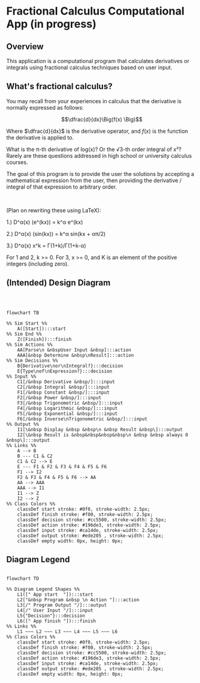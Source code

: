 # Fractional Calculus Computational App (in progress)

## Overview

This application is a computational program that calculates derivatives or integrals using fractional
calculus techniques based on user input.  


## What's fractional calculus?

You may recall from your experiences in calculus that the derivative is normally expressed as follows:

$$\dfrac{d}{dx}\Big(f(x) \Big)$$

Where $\dfrac{d}{dx}$ is the derivative operator, 
and $f(x)$ is the function the derivative is applied to.  



What is the π-th derivative of log(x)? Or the √3-th order integral of x²? Rarely are these questions addressed in
high school or university calculus courses.

The goal of this program is to provide the user the solutions by accepting a mathematical
expression from the user, then providing the derivative / integral of that expression to arbitrary order.

<br>





(Plan on rewriting these using LaTeX):

1.) D^α(x) (e^(kx)) = k^α e^(kx)

2.) D^α(x) (sin(kx)) = k^α sin(kx + απ/2)

3.) D^α(x) x^k = Γ(1+k)/Γ(1+k-α)

For 1 and 2, k >= 0.
For 3, x >= 0, and K is an element of the positive integers (including zero).

## (Intended) Design Diagram 

```mermaid



flowchart TB

%% Sim Start %%
    A([Start]):::start
%% Sim End %% 
    Z([Finish]):::finish
%% Sim Actions %%
    AA[Parse\n &nbspUser Input &nbsp]:::action
    AAA[&nbsp Determine &nbsp\nResult]:::action
%% Sim Decisions %%
    B{Derivative\nor\nIntegral?}:::decision
    E{Type\nof\nExpression?}:::decision
%% Input %%
    C1[/&nbsp Derivative &nbsp/]:::input
    C2[/&nbsp Integral &nbsp/]:::input
    F1[/&nbsp Constant &nbsp/]:::input
    F2[/&nbsp Power &nbsp/]:::input
    F3[/&nbsp Trigonometric &nbsp/]:::input
    F4[/&nbsp Logarithmic &nbsp/]:::input
    F5[/&nbsp Exponential &nbsp/]:::input
    F6[/&nbsp Inverse\nTrigonometric &nbsp/]:::input
%% Output %%
    I1[\&nbsp Display &nbsp &nbsp\n &nbsp Result &nbsp\]:::output
    I2[\&nbsp Result is &nbsp&nbsp&nbsp&nbsp\n &nbsp &nbsp always 0 &nbsp\]:::output
%% Links %%
    A --> B
    B --- C1 & C2
    C1 & C2 --> E
    E --- F1 & F2 & F3 & F4 & F5 & F6
    F1 --> I2
    F2 & F3 & F4 & F5 & F6 --> AA
    AA --> AAA
    AAA --> I1
    I1 --> Z
    I2 --> Z
%% Class Colors %%
    classDef start stroke: #0f0, stroke-width: 2.5px;
    classDef finish stroke: #f00, stroke-width: 2.5px;
    classDef decision stroke: #cc5500, stroke-width: 2.5px;
    classDef action stroke: #196de3, stroke-width: 2.5px;
    classDef input stroke: #ca14de, stroke-width: 2.5px;
    classDef output stroke: #ede205 , stroke-width: 2.5px;
    classDef empty width: 0px, height: 0px;
```

## Diagram Legend

```mermaid

flowchart TD

%% Diagram Legend Shapes %%    
    L1([" App start  "]):::start
    L2["&nbsp Program &nbsp \n Action "]:::action
    L3[/" Program Output "/]:::output
    L4[/" User Input "/]:::input
    L5{"Decision"}:::decision
    L6([" App finish "]):::finish
%% Links %%        
    L1 ~~~ L2 ~~~ L3 ~~~ L4 ~~~ L5 ~~~ L6
%% Class Colors %%
    classDef start stroke: #0f0, stroke-width: 2.5px;
    classDef finish stroke: #f00, stroke-width: 2.5px;
    classDef decision stroke: #cc5500, stroke-width: 2.5px;
    classDef action stroke: #196de3, stroke-width: 2.5px;
    classDef input stroke: #ca14de, stroke-width: 2.5px;
    classDef output stroke: #ede205 , stroke-width: 2.5px;
    classDef empty width: 0px, height: 0px;
```